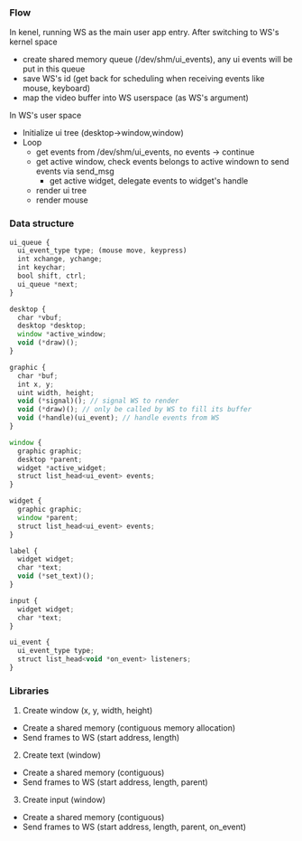 ### Flow

In kenel, running WS as the main user app entry. After switching to WS's kernel space

- create shared memory queue (/dev/shm/ui_events), any ui events will be put in this queue
- save WS's id (get back for scheduling when receiving events like mouse, keyboard)
- map the video buffer into WS userspace (as WS's argument)

In WS's user space

- Initialize ui tree (desktop->window,window)
- Loop
  - get events from /dev/shm/ui_events, no events -> continue
  - get active window, check events belongs to active windown to send events via send_msg
    - get active widget, delegate events to widget's handle
  - render ui tree
  - render mouse

### Data structure

```js
ui_queue {
  ui_event_type type; (mouse move, keypress)
  int xchange, ychange;
  int keychar;
  bool shift, ctrl;
  ui_queue *next;
}

desktop {
  char *vbuf;
  desktop *desktop;
  window *active_window;
  void (*draw)();
}

graphic {
  char *buf;
  int x, y;
  uint width, height;
  void (*signal)(); // signal WS to render
  void (*draw)(); // only be called by WS to fill its buffer
  void (*handle)(ui_event); // handle events from WS
}

window {
  graphic graphic;
  desktop *parent;
  widget *active_widget;
  struct list_head<ui_event> events;
}

widget {
  graphic graphic;
  window *parent;
  struct list_head<ui_event> events;
}

label {
  widget widget;
  char *text;
  void (*set_text)();
}

input {
  widget widget;
  char *text;
}

ui_event {
  ui_event_type type;
  struct list_head<void *on_event> listeners;
}
```

### Libraries

1. Create window (x, y, width, height)

- Create a shared memory (contiguous memory allocation)
- Send frames to WS (start address, length)

2. Create text (window)

- Create a shared memory (contiguous)
- Send frames to WS (start address, length, parent)

3. Create input (window)

- Create a shared memory (contiguous)
- Send frames to WS (start address, length, parent, on_event)
